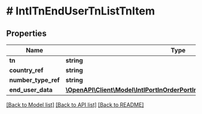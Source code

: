# # IntlTnEndUserTnListTnItem

## Properties

Name | Type | Description | Notes
------------ | ------------- | ------------- | -------------
**tn** | **string** |  | [optional]
**country_ref** | **string** |  | [optional]
**number_type_ref** | **string** |  | [optional]
**end_user_data** | [**\OpenAPI\Client\Model\IntlPortInOrderPortInOrderTnListTnItemEndUserData**](IntlPortInOrderPortInOrderTnListTnItemEndUserData.md) |  | [optional]

[[Back to Model list]](../../README.md#models) [[Back to API list]](../../README.md#endpoints) [[Back to README]](../../README.md)
